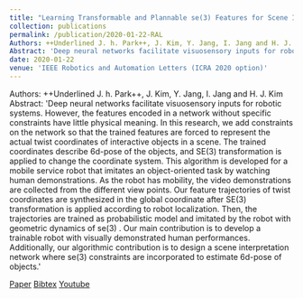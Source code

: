 ```yaml
---
title: "Learning Transformable and Plannable se(3) Features for Scene Imitation of a Mobile Service Robot"
collection: publications
permalink: /publication/2020-01-22-RAL
Authors: ++Underlined J. h. Park++, J. Kim, Y. Jang, I. Jang and H. J. Kim
Abstract: 'Deep neural networks facilitate visuosensory inputs for robotic systems. However, the features encoded in a network without specific constraints have little physical meaning. In this research, we add constraints on the network so that the trained features are forced to represent the actual twist coordinates of interactive objects in a scene. The trained coordinates describe 6d-pose of the objects, and SE(3) transformation is applied to change the coordinate system. This algorithm is developed for a mobile service robot that imitates an object-oriented task by watching human demonstrations. As the robot has mobility, the video demonstrations are collected from the different view points. Our feature trajectories of twist coordinates are synthesized in the global coordinate after SE(3) transformation is applied according to robot localization. Then, the trajectories are trained as probabilistic model and imitated by the robot with geometric dynamics of se(3) . Our main contribution is to develop a trainable robot with visually demonstrated human performances. Additionally, our algorithmic contribution is to design a scene interpretation network where se(3) constraints are incorporated to estimate 6d-pose of objects.'
date: 2020-01-22
venue: 'IEEE Robotics and Automation Letters (ICRA 2020 option)'
---
```

Authors: ++Underlined J. h. Park++, J. Kim, Y. Jang, I. Jang and H. J. Kim
Abstract: 'Deep neural networks facilitate visuosensory inputs for robotic systems. However, the features encoded in a network without specific constraints have little physical meaning. In this research, we add constraints on the network so that the trained features are forced to represent the actual twist coordinates of interactive objects in a scene. The trained coordinates describe 6d-pose of the objects, and SE(3) transformation is applied to change the coordinate system. This algorithm is developed for a mobile service robot that imitates an object-oriented task by watching human demonstrations. As the robot has mobility, the video demonstrations are collected from the different view points. Our feature trajectories of twist coordinates are synthesized in the global coordinate after SE(3) transformation is applied according to robot localization. Then, the trajectories are trained as probabilistic model and imitated by the robot with geometric dynamics of se(3) . Our main contribution is to develop a trainable robot with visually demonstrated human performances. Additionally, our algorithmic contribution is to design a scene interpretation network where se(3) constraints are incorporated to estimate 6d-pose of objects.'

[Paper](http://ka2hyeon.github.io/files/publications/2020-01-22-RAL-paper.pdf)
[Bibtex](http://ka2hyeon.github.io/files/publications/2020-01-22-RAL-bibtex.txt)
[Youtube](http://ka2hyeon.github.io/files/publications/2020-01-22-RAL-bibtext.txt)
